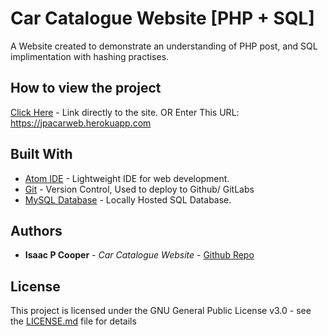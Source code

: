 # Car Catalogue Website [PHP + SQL]
A Website created to demonstrate an understanding of PHP post, and SQL implimentation with hashing practises.

## How to view the project

[Click Here](https://jpacarweb.herokuapp.com) - Link directly to the site.
OR
Enter This URL: https://jpacarweb.herokuapp.com

## Built With

* [Atom IDE](https://ide.atom.io/) - Lightweight IDE for web development.
* [Git](https://git-scm.com/) - Version Control, Used to deploy to Github/ GitLabs
* [MySQL Database](https://www.mysql.com/) - Locally Hosted SQL Database.

## Authors

* **Isaac P Cooper** - *Car Catalogue Website* - [Github Repo](https://github.com/IsaacPCooper/Car-Catalogue)

## License

This project is licensed under the GNU General Public License v3.0 - see the [LICENSE.md](LICENSE.md) file for details
